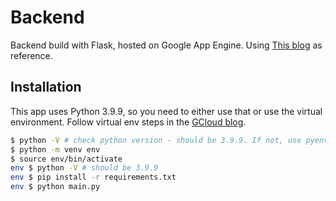 # Backend

Backend build with Flask, hosted on Google App Engine.
Using [This blog](https://cloud.google.com/appengine/docs/standard/python3/building-app/writing-web-service) as reference.

## Installation

This app uses Python 3.9.9, so you need to either use that or use the virtual environment.
Follow virtual env steps in the [GCloud blog](https://cloud.google.com/appengine/docs/standard/python3/building-app/writing-web-service).

```bash
$ python -V # check python version - should be 3.9.9. If not, use pyenv or change it?? lol.
$ python -m venv env
$ source env/bin/activate
env $ python -V # should be 3.9.9
env $ pip install -r requirements.txt
env $ python main.py
```

